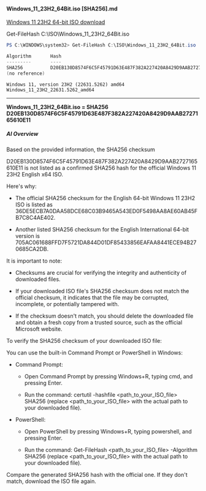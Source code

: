 #### Windows_11_23H2_64Bit.iso [SHA256].md

[Windows 11 23H2 64-bit ISO download](https://www.google.com/search?q=Windows+11+23H2+64-bit+ISO+download&oq=Windows+11+23H2+64-bit+ISO+download&gs_lcrp=EgZjaHJvbWUyBggAEEUYOTIICAEQABgWGB4yCAgCEAAYFhgeMggIAxAAGBYYHjIICAQQABgWGB4yCAgFEAAYFhgeMggIBhAAGBYYHjIICAcQABgWGB4yCAgIEAAYFhgeMggICRAAGBYYHtIBBzkzNmowajeoAgCwAgA&sourceid=chrome&ie=UTF-8)

Get-FileHash C:\ISO\Windows_11_23H2_64Bit.iso
``` powershell 
PS C:\WINDOWS\system32> Get-FileHash C:\ISO\Windows_11_23H2_64Bit.iso

Algorithm       Hash                                                                   Path
---------       ----                                                                   ----
SHA256          D20EB130D8574F6C5F45791D63E487F382A227420A8429D9AAB2727165610E11       C:\ISO\Windows_11_23H2_64Bit.iso
(no reference)
```
``` inf
Windows 11, version 23H2 (22631.5262) amd64 
Windows_11_23H2_22631.5262_amd64
```

---

**Windows\_11\_23H2\_64Bit.iso \= SHA256 D20EB130D8574F6C5F45791D63E487F382A227420A8429D9AAB2727165610E11**

##### AI Overview

Based on the provided information, the SHA256 checksum 

D20EB130D8574F6C5F45791D63E487F382A227420A8429D9AAB2727165610E11 is not listed as a confirmed SHA256 hash for the official Windows 11 23H2 English x64 ISO. 

Here's why:

* The official SHA256 checksum for the English 64-bit Windows 11 23H2 ISO is listed as 36DE5ECB7A0DAA58DCE68C03B9465A543ED0F5498AA8AE60AB45FB7C8C4AE402.

* Another listed SHA256 checksum for the English International 64-bit version is 705AC061688FFD7F5721DA844D01DF85433856EAFAA8441ECE94B270685CA2DB. 

It is important to note:

* Checksums are crucial for verifying the integrity and authenticity of downloaded files.

* If your downloaded ISO file's SHA256 checksum does not match the official checksum, it indicates that the file may be corrupted, incomplete, or potentially tampered with.

* If the checksum doesn't match, you should delete the downloaded file and obtain a fresh copy from a trusted source, such as the official Microsoft website. 

To verify the SHA256 checksum of your downloaded ISO file:

You can use the built-in Command Prompt or PowerShell in Windows: 

* Command Prompt:

  * Open Command Prompt by pressing Windows+R, typing cmd, and pressing Enter.

  * Run the command: certutil \-hashfile \<path\_to\_your\_ISO\_file\> SHA256 (replace \<path\_to\_your\_ISO\_file\> with the actual path to your downloaded file).

* PowerShell:

  * Open PowerShell by pressing Windows+R, typing powershell, and pressing Enter.

  * Run the command: Get-FileHash \<path\_to\_your\_ISO\_file\> \-Algorithm SHA256 (replace \<path\_to\_your\_ISO\_file\> with the actual path to your downloaded file). 

Compare the generated SHA256 hash with the official one. If they don't match, download the ISO file again. 

